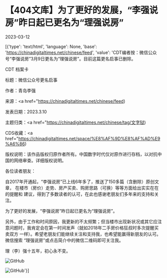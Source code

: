 # 【404文库】为了更好的发展，“李强说房”昨日起已更名为“理强说房”

2023-03-12

[{'type': 'text/html', 'language': None, 'base': 'https://chinadigitaltimes.net/chinese/feed', 'value': 'CDT编者按：微信公众号“李强说房”3月9日更名为“理强说房”。目前这篇更名启事已删除。



CDT 档案卡

标题：微信公众号更名启事

作者：青岛李强

来源：<a href="https://chinadigitaltimes.net/chinese/feed)

发表日期：2023.3.10

主题归类：<a href="https://chinadigitaltimes.net/chinese/tag/文字狱)

CDS收藏：<a href="https://chinadigitaltimes.net/space/%E8%AF%9D%E8%AF%AD%E9%A6%86)

版权说明：该作品版权归原作者所有。中国数字时代仅对原作进行存档，以对抗中国的网络审查。详细版权说明。





各位读者朋友：

自2017年开通起，“李强说房”已上线6年多了，推送了150多篇（含删除）原创文章， 在楼市（房价）走势、房产买卖、购房思路（可换）等等方面给出实实在在的提醒和 建议，得到了多数读者的认可，在此也感谢老朋友们多年来的支持和关注。

为了更好的发展，“李强说房”昨日起已更名为“理强说房”。

另外，由于工作和时间原因，我更新的不太频繁；但当楼市出现新状况或其它应注意问题时，我肯定会在第一时间发声（就如2018年二手房价格狂叔时多次提醒买卖双方 一样）。希望老朋友们能继续关注和支持我，也希望能赢得新朋友的认可。微信搜索 “理强说房”或点击简介中的微信二维码即可关注我。

理（李）强十五年，初心永不变。

![GitHub](https://chinadigitaltimes.net/chinese/files/2023/03/Screen-Shot-2023-03-12-at-12.17.34-AM.png)

![GitHub](https://chinadigitaltimes.net/chinese/files/2023/03/WechatIMG42763.jpeg)'}]